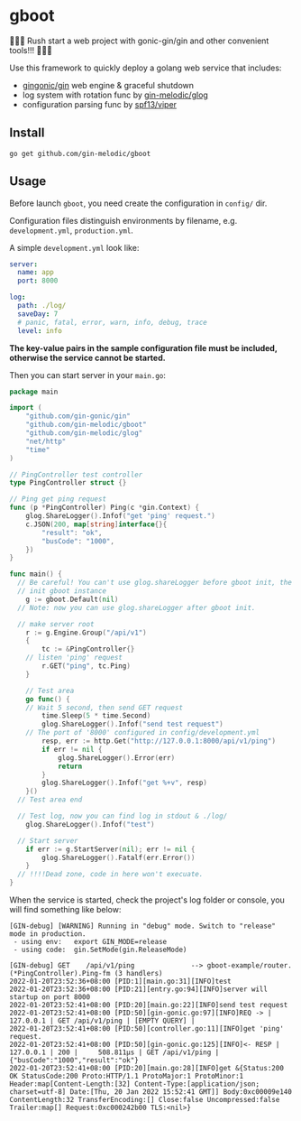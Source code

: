 # gboot
🚀🚀🚀 Rush start a web project with gonic-gin/gin and other convenient tools!!! 🚀🚀🚀

Use this framework to quickly deploy a golang web service that includes:

- [gingonic/gin](https://github.com/gin-gonic/gin) web engine & graceful shutdown
- log system with rotation func by [gin-melodic/glog](https://github.com/gin-melodic/glog)
- configuration parsing func by [spf13/viper](https://github.com/spf13/viper)

## Install

```shell
go get github.com/gin-melodic/gboot
```

## Usage

Before launch `gboot`, you need create the configuration in `config/` dir.

Configuration files distinguish environments by filename, e.g. `development.yml`, `production.yml`.

A simple `development.yml` look like:

```yaml
server:
  name: app
  port: 8000

log:
  path: ./log/
  saveDay: 7
  # panic, fatal, error, warn, info, debug, trace
  level: info
```

**The key-value pairs in the sample configuration file must be included, otherwise the service cannot be started.**

Then you can start server in your `main.go`:

```go
package main

import (
	"github.com/gin-gonic/gin"
	"github.com/gin-melodic/gboot"
	"github.com/gin-melodic/glog"
	"net/http"
	"time"
)

// PingController test controller
type PingController struct {}

// Ping get ping request
func (p *PingController) Ping(c *gin.Context) {
	glog.ShareLogger().Infof("get 'ping' request.")
	c.JSON(200, map[string]interface{}{
		"result": "ok",
		"busCode": "1000",
	})
}

func main() {
  // Be careful! You can't use glog.shareLogger before gboot init, the app will panic!!!
  // init gboot instance
	g := gboot.Default(nil)
  // Note: now you can use glog.shareLogger after gboot init.

  // make server root
	r := g.Engine.Group("/api/v1")
	{
		tc := &PingController{}
    // listen 'ping' request
		r.GET("ping", tc.Ping)
	}

	// Test area
	go func() {
    // Wait 5 second, then send GET request
		time.Sleep(5 * time.Second)
		glog.ShareLogger().Infof("send test request")
    // The port of '8000' configured in config/development.yml
		resp, err := http.Get("http://127.0.0.1:8000/api/v1/ping")
		if err != nil {
			glog.ShareLogger().Error(err)
			return
		}
		glog.ShareLogger().Infof("get %+v", resp)
	}()
  // Test area end

  // Test log, now you can find log in stdout & ./log/
	glog.ShareLogger().Infof("test")

  // Start server
	if err := g.StartServer(nil); err != nil {
		glog.ShareLogger().Fatalf(err.Error())
	}
  // !!!!Dead zone, code in here won't execuate.
}
```

When the service is started, check the project's log folder or console, you will find something like below:

```
[GIN-debug] [WARNING] Running in "debug" mode. Switch to "release" mode in production.
 - using env:   export GIN_MODE=release
 - using code:  gin.SetMode(gin.ReleaseMode)

[GIN-debug] GET    /api/v1/ping              --> gboot-example/router.(*PingController).Ping-fm (3 handlers)
2022-01-20T23:52:36+08:00 [PID:1][main.go:31][INFO]test
2022-01-20T23:52:36+08:00 [PID:21][entry.go:94][INFO]server will startup on port 8000
2022-01-20T23:52:41+08:00 [PID:20][main.go:22][INFO]send test request
2022-01-20T23:52:41+08:00 [PID:50][gin-gonic.go:97][INFO]REQ -> |       127.0.0.1 | GET /api/v1/ping | [EMPTY QUERY] |  
2022-01-20T23:52:41+08:00 [PID:50][controller.go:11][INFO]get 'ping' request.
2022-01-20T23:52:41+08:00 [PID:50][gin-gonic.go:125][INFO]<- RESP |       127.0.0.1 | 200 |     508.811µs | GET /api/v1/ping |  {"busCode":"1000","result":"ok"}
2022-01-20T23:52:41+08:00 [PID:20][main.go:28][INFO]get &{Status:200 OK StatusCode:200 Proto:HTTP/1.1 ProtoMajor:1 ProtoMinor:1 Header:map[Content-Length:[32] Content-Type:[application/json; charset=utf-8] Date:[Thu, 20 Jan 2022 15:52:41 GMT]] Body:0xc00009e140 ContentLength:32 TransferEncoding:[] Close:false Uncompressed:false Trailer:map[] Request:0xc000242b00 TLS:<nil>}
```
